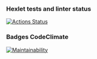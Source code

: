 ### Hexlet tests and linter status

[![Actions Status](https://github.com/setov/php-project-lvl1/actions/workflows/hexlet-check.yml/badge.svg)](https://github.com/setov/php-project-lvl1/actions)

### Badges CodeClimate

[![Maintainability](https://api.codeclimate.com/v1/badges/9cb84a037d5d4c583ad0/maintainability)](https://codeclimate.com/github/setov/php-project-lvl1/maintainability)
